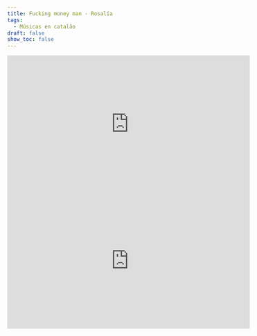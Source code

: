 ```yaml
---
title: Fucking money man - Rosalía
tags:
  - Músicas en catalão
draft: false
show_toc: false
---
```

<iframe width="560" height="315" src="https://www.youtube.com/embed/c30YxhWFYSA?si=PuLnbgItHb71b8vb" title="YouTube video player" frameborder="0" allow="accelerometer; autoplay; clipboard-write; encrypted-media; gyroscope; picture-in-picture; web-share" referrerpolicy="strict-origin-when-cross-origin" allowfullscreen></iframe>

<iframe width="560" height="315" src="https://www.youtube.com/embed/eQCpjOBJ5UQ?si=GM8z94END6-haBOX" title="YouTube video player" frameborder="0" allow="accelerometer; autoplay; clipboard-write; encrypted-media; gyroscope; picture-in-picture; web-share" referrerpolicy="strict-origin-when-cross-origin" allowfullscreen></iframe>
